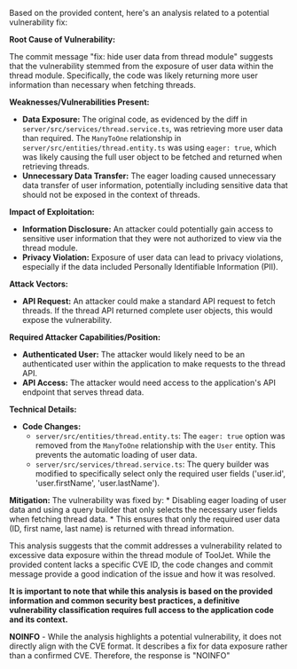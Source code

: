 Based on the provided content, here's an analysis related to a potential vulnerability fix:

**Root Cause of Vulnerability:**

The commit message "fix: hide user data from thread module" suggests that the vulnerability stemmed from the exposure of user data within the thread module. Specifically, the code was likely returning more user information than necessary when fetching threads.

**Weaknesses/Vulnerabilities Present:**

*   **Data Exposure:** The original code, as evidenced by the diff in `server/src/services/thread.service.ts`, was retrieving more user data than required. The `ManyToOne` relationship in `server/src/entities/thread.entity.ts` was using `eager: true`, which was likely causing the full user object to be fetched and returned when retrieving threads.
*   **Unnecessary Data Transfer:** The eager loading caused unnecessary data transfer of user information, potentially including sensitive data that should not be exposed in the context of threads.

**Impact of Exploitation:**

*   **Information Disclosure:** An attacker could potentially gain access to sensitive user information that they were not authorized to view via the thread module.
*   **Privacy Violation:** Exposure of user data can lead to privacy violations, especially if the data included Personally Identifiable Information (PII).

**Attack Vectors:**

*   **API Request:** An attacker could make a standard API request to fetch threads. If the thread API returned complete user objects, this would expose the vulnerability.

**Required Attacker Capabilities/Position:**

*   **Authenticated User:** The attacker would likely need to be an authenticated user within the application to make requests to the thread API.
*   **API Access:** The attacker would need access to the application's API endpoint that serves thread data.

**Technical Details:**

*   **Code Changes:**
    *   `server/src/entities/thread.entity.ts`: The `eager: true` option was removed from the `ManyToOne` relationship with the `User` entity. This prevents the automatic loading of user data.
    *   `server/src/services/thread.service.ts`: The query builder was modified to specifically select only the required user fields ('user.id', 'user.firstName', 'user.lastName').

**Mitigation:**
The vulnerability was fixed by:
    *   Disabling eager loading of user data and using a query builder that only selects the necessary user fields when fetching thread data.
    *   This ensures that only the required user data (ID, first name, last name) is returned with thread information.

This analysis suggests that the commit addresses a vulnerability related to excessive data exposure within the thread module of ToolJet. While the provided content lacks a specific CVE ID, the code changes and commit message provide a good indication of the issue and how it was resolved.

**It is important to note that while this analysis is based on the provided information and common security best practices, a definitive vulnerability classification requires full access to the application code and its context.**

**NOINFO** - While the analysis highlights a potential vulnerability, it does not directly align with the CVE format. It describes a fix for data exposure rather than a confirmed CVE. Therefore, the response is "NOINFO"